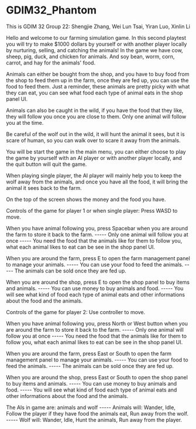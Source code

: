# GDIM32_Phantom

This is GDIM 32 Group 22: Shengjie Zhang, Wei Lun Tsai, Yiran Luo, Xinlin Li

Hello and welcome to our farming simulation game. In this second playtest you will try to make $1000 dollars by yourself or with another player locally by nurturing, selling, and catching the animals! In the game we have cow, sheep, pig, duck, and chicken for animals. And soy bean, worm, corn, carrot, and hay for the animals' food.

Animals can either be bought from the shop, and you have to buy food from the shop to feed them up in the farm, once they are fed up, you can use the food to feed them. Just a reminder, these animals are pretty picky with what they can eat, you can see what food each type of animal eats in the shop panel UI.

Animals can also be caught in the wild, if you have the food that they like, they will follow you once you are close to them. Only one animal will follow you at the time. 

Be careful of the wolf out in the wild, it will hunt the animal it sees, but it is scare of human, so you can walk over to scare it away from the animals.

You will be start the game in the main menu, you can either choose to play the game by yourself with an AI player or with another player locally, and the quit button will quit the game.

When playing single player, the AI player will mainly help you to keep the wolf away from the animals, and once you have all the food, it will bring the animal it sees back to the farm.

On the top of the screen shows the money and the food you have.

Controls of the game for player 1 or when single player:
Press WASD to move.

When you have animal following you, press Spacebar when you are around the farm to store it back to the farm.
	----- Only one animal will follow you at once
	----- You need the food that the animals like for them to follow you, what each animal likes to eat can be see in the shop panel UI.

When you are around the farm, press E to open the farm management panel to manage your animals.
	-----	You can use your food to feed the animals.
	-----	The animals can be sold once they are fed up.

When you are around the shop, press E to open the shop panel to buy items and animals.
	-----	You can use money to buy animals and food.
	-----	You will see what kind of food each type of animal eats and other informations about the food and the animals.

Controls of the game for player 2:
Use controller to move.

When you have animal following you, press North or West button when you are around the farm to store it back to the farm.
	----- Only one animal will follow you at once
	----- You need the food that the animals like for them to follow you, what each animal likes to eat can be see in the shop panel UI.

When you are around the farm, press East or South to open the farm management panel to manage your animals.
	-----	You can use your food to feed the animals.
	-----	The animals can be sold once they are fed up.

When you are around the shop, press East or South to open the shop panel to buy items and animals.
	-----	You can use money to buy animals and food.
	-----	You will see what kind of food each type of animal eats and other informations about the food and the animals.

The AIs in game are: animals and wolf
	----- Animals will: Wander, Idle, Follow the player if they have food the animals eat, Run away from the wolf.
	----- Wolf will: Wander, Idle, Hunt the animals, Run away from the player.
